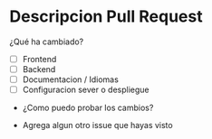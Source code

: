 # Descripcion Pull Request 

¿Qué ha cambiado?

- [ ] Frontend
- [ ] Backend 
- [ ] Documentacion / Idiomas 
- [ ] Configuracion sever o despliegue 

- ¿Como puedo probar los cambios?

- Agrega algun otro issue que hayas visto


